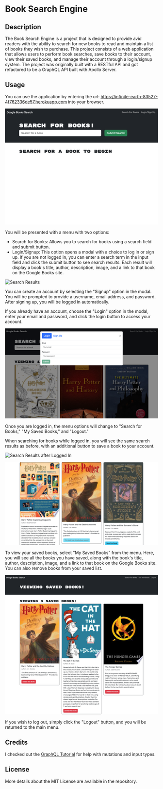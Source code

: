 # Book Search Engine

## Description

The Book Search Engine is a project that is designed to provide avid readers with the ability to search for new books to read and maintain a list of books they wish to purchase. This project consists of a web application that allows users to perform book searches, save books to their account, view their saved books, and manage their account through a login/signup system. The project was originally built with a RESTful API and got refactored to be a GraphQL API built with Apollo Server.

## Usage

You can use the application by entering the url: https://infinite-earth-83527-4f762336de57.herokuapp.com into your browser.

![Main Page](./assets/images/searchBookApp.png)

You will be presented with a menu with two options:

- Search for Books: Allows you to search for books using a search field and submit button.
- Login/Signup: This option opens a modal with a choice to log in or sign up.
If you are not logged in, you can enter a search term in the input field and click the submit button to see search results. Each result will display a book's title, author, description, image, and a link to that book on the Google Books site.

![Search Results](./assets/images/search-result.png)

You can create an account by selecting the "Signup" option in the modal. You will be prompted to provide a username, email address, and password. After signing up, you will be logged in automatically.

If you already have an account, choose the "Login" option in the modal, enter your email and password, and click the login button to access your account.

![Login and Sign Up](./assets/images/login-signUp.png)

Once you are logged in, the menu options will change to "Search for Books," "My Saved Books," and "Logout."

When searching for books while logged in, you will see the same search results as before, with an additional button to save a book to your account.

![Search Results after Logged In](./assets/images/loggedin-save-books.png)

![Saved the book button](./assets/images/saved-book.png)

To view your saved books, select "My Saved Books" from the menu. Here, you will see all the books you have saved, along with the book's title, author, description, image, and a link to that book on the Google Books site. You can also remove books from your saved list.

![See your Books](./assets/images/saved-books.png)

If you wish to log out, simply click the "Logout" button, and you will be returned to the main menu.

## Credits

I checked out the [GraphQL Tutorial](https://graphql.org/graphql-js/mutations-and-input-types/) for help with mutations and input types.

## License

More details about the MIT License are available in the repository.
